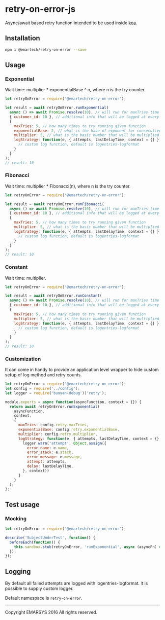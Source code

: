 # retry-on-error-js

Async/await based retry function intended to be used inside
[koa](https://github.com/koajs/koa).

## Installation

```bash
npm i @emartech/retry-on-error --save
```

## Usage

### Exponential

Wait time: multiplier * exponentialBase ^ n, where n is the try counter. 

```javascript
let retryOnError = require('@emartech/retry-on-error');

let result = await retryOnError.runExponential(
  async () => await Promise.resolve(10), // will run for maxTries time
  { customer_id: 10 }, // additional info that will be logged at every failed retry attempt
  {
    maxTries: 5, // how many times to try running given function
    exponentialBase: 2, // what is the base of exponent for consecutive tries
    multiplier: 5, // what is the basic number that will be multiplied by exponent
    logStrategy: function(e, { attempts, lastDelayTime, context = {} }) {
      // custom log function, default is logentries-logformat
    }
  }
);
// result: 10
```

### Fibonacci

Wait time: multiplier * Fibonacci(n), where n is the try counter.

```javascript
let retryOnError = require('@emartech/retry-on-error');

let result = await retryOnError.runFibonacci(
  async () => await Promise.resolve(10), // will run for maxTries time
  { customer_id: 10 }, // additional info that will be logged at every failed retry attempt
  {
    maxTries: 5, // how many times to try running given function
    multiplier: 5, // what is the basic number that will be multiplied by exponent
    logStrategy: function(e, { attempts, lastDelayTime, context = {} }) {
      // custom log function, default is logentries-logformat
    }
  }
);
// result: 10
```

### Constant

Wait time: multiplier. 

```javascript
let retryOnError = require('@emartech/retry-on-error');

let result = await retryOnError.runConstant(
  async () => await Promise.resolve(10), // will run for maxTries time
  { customer_id: 10 }, // additional info that will be logged at every failed retry attempt
  {
    maxTries: 5, // how many times to try running given function
    multiplier: 5, // what is the basic number that will be multiplied by exponent
    logStrategy: function(e, { attempts, lastDelayTime, context = {} }) {
      // custom log function, default is logentries-logformat
    }
  }
);
// result: 10
```

### Customization

It can come in handy to provide an application level wrapper to hide custom setup of log method and retry counts.

```javascript
let retryOnError = require('@emartech/retry-on-error');
let config = require('../config');
let logger = require('bunyan-debug')('retry');

module.exports = async function(asyncFunction, context = {}) {
  return await retryOnError.runExponential(
    asyncFunction,
    context,
    {
      maxTries: config.retry.maxTries,
      exponentialBase: config.retry.exponentialBase,
      multiplier: config.retry.multiplier,
      logStrategy: function(e, { attempts, lastDelayTime, context = {} }) {
        logger.warn('attempt', Object.assign({
          error_name: e.name,
          error_stack: e.stack,
          error_message: e.message,
          attempt: attempts,
          delay: lastDelayTime,
        }, context))
      }
    }
  );
};

```

## Test usage

### Mocking

```javascript
let retryOnError = require('@emartech/retry-on-error');

describe('SubjectUnderTest', function() {
  beforeEach(function() {
    this.sandbox.stub(retryOnError, 'runExponential', async (asyncFn) => await asyncFn());
  });
});
```

## Logging

By default all failed attempts are logged with logentries-logformat. It is possible to supply custom logger.

Default namespace is ```retry-on-error```.

----

Copyright EMARSYS 2016 All rights reserved.
